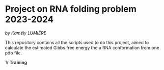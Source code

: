 # Project on RNA folding problem 2023-2024

_by Kamély LUMIÈRE_

This repository contains all the scripts  used to do this project, aimed to calculate the estimated Gibbs free energy the a RNA conformation from one pdb file. 

1/ **Training**


